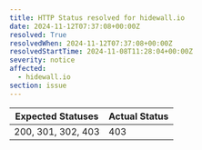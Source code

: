 ```yaml
---
title: HTTP Status resolved for hidewall.io
date: 2024-11-12T07:37:08+00:00Z
resolved: True
resolvedWhen: 2024-11-12T07:37:08+00:00Z
resolvedStartTime: 2024-11-08T11:28:04+00:00Z
severity: notice
affected:
  - hidewall.io
section: issue
---
```


| Expected Statuses | Actual Status  |
|-------------------|----------------|
| 200, 301, 302, 403 | 403 |
